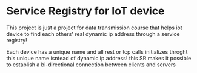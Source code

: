 # Service Registry for IoT device

This project is just a project for data transmission course that helps iot device to find each others' real dynamic ip address through a service registry!

Each device has a unique name and all rest or tcp calls initializes throght this unique name isntead of dynamic ip address! this SR makes it possible to establish a bi-directional connection between clients and servers
